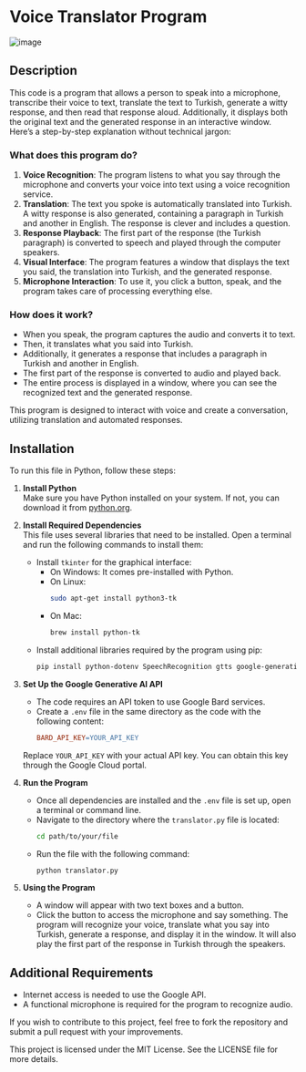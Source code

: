 # Voice Translator Program
![image](https://github.com/user-attachments/assets/f1f17809-f01a-491a-8156-95d748e4d52d)

## Description
This code is a program that allows a person to speak into a microphone, transcribe their voice to text, translate the text to Turkish, generate a witty response, and then read that response aloud. Additionally, it displays both the original text and the generated response in an interactive window. Here’s a step-by-step explanation without technical jargon:

### What does this program do?
1. **Voice Recognition**: The program listens to what you say through the microphone and converts your voice into text using a voice recognition service.
2. **Translation**: The text you spoke is automatically translated into Turkish. A witty response is also generated, containing a paragraph in Turkish and another in English. The response is clever and includes a question.
3. **Response Playback**: The first part of the response (the Turkish paragraph) is converted to speech and played through the computer speakers.
4. **Visual Interface**: The program features a window that displays the text you said, the translation into Turkish, and the generated response.
5. **Microphone Interaction**: To use it, you click a button, speak, and the program takes care of processing everything else.

### How does it work?
- When you speak, the program captures the audio and converts it to text.
- Then, it translates what you said into Turkish.
- Additionally, it generates a response that includes a paragraph in Turkish and another in English.
- The first part of the response is converted to audio and played back.
- The entire process is displayed in a window, where you can see the recognized text and the generated response.

This program is designed to interact with voice and create a conversation, utilizing translation and automated responses.

## Installation
To run this file in Python, follow these steps:

1. **Install Python**  
   Make sure you have Python installed on your system. If not, you can download it from [python.org](https://www.python.org).

2. **Install Required Dependencies**  
   This file uses several libraries that need to be installed. Open a terminal and run the following commands to install them:
   - Install `tkinter` for the graphical interface:
     - On Windows: It comes pre-installed with Python.
     - On Linux:
       ```bash
       sudo apt-get install python3-tk
       ```
     - On Mac:
       ```bash
       brew install python-tk
       ```
   - Install additional libraries required by the program using pip:
     ```bash
     pip install python-dotenv SpeechRecognition gtts google-generativeai
     ```

3. **Set Up the Google Generative AI API**  
   - The code requires an API token to use Google Bard services.
   - Create a `.env` file in the same directory as the code with the following content:
     ```makefile
     BARD_API_KEY=YOUR_API_KEY
     ```
   Replace `YOUR_API_KEY` with your actual API key. You can obtain this key through the Google Cloud portal.

4. **Run the Program**  
   - Once all dependencies are installed and the `.env` file is set up, open a terminal or command line.
   - Navigate to the directory where the `translator.py` file is located:
     ```bash
     cd path/to/your/file
     ```
   - Run the file with the following command:
     ```bash
     python translator.py
     ```

5. **Using the Program**  
   - A window will appear with two text boxes and a button.
   - Click the button to access the microphone and say something. The program will recognize your voice, translate what you say into Turkish, generate a response, and display it in the window. It will also play the first part of the response in Turkish through the speakers.

## Additional Requirements
- Internet access is needed to use the Google API.
- A functional microphone is required for the program to recognize audio.


If you wish to contribute to this project, feel free to fork the repository and submit a pull request with your improvements.

This project is licensed under the MIT License. See the LICENSE file for more details.
